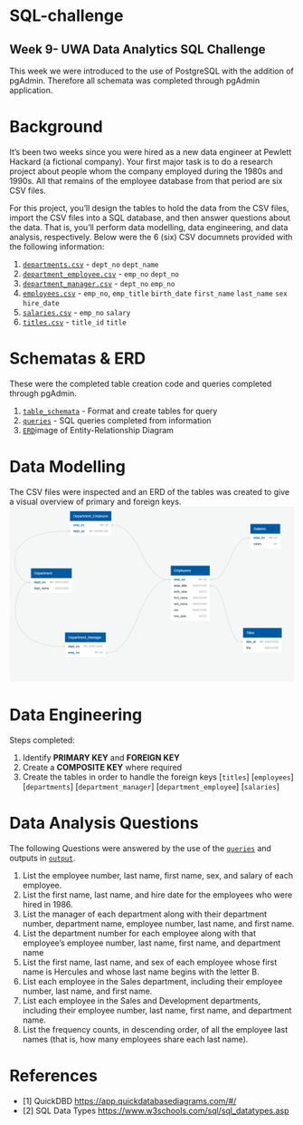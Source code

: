 # SQL-challenge
## Week 9- UWA Data Analytics SQL Challenge 

This week we were introduced to the use of PostgreSQL with the addition of pgAdmin. Therefore all schemata was completed through pgAdmin application.

# Background 
It’s been two weeks since you were hired as a new data engineer at Pewlett Hackard (a fictional company). Your first major task is to do a research project about people whom the company employed during the 1980s and 1990s. All that remains of the employee database from that period are six CSV files.

For this project, you’ll design the tables to hold the data from the CSV files, import the CSV files into a SQL database, and then answer questions about the data. That is, you’ll perform data modelling, data engineering, and data analysis, respectively. Below were the 6 (six) CSV documnets provided with the following information: 

1. [`departments.csv`](https://github.com/jflengkong/SQL-challenge/blob/main/Data/departments.csv) -  `dept_no`  `dept_name`
2. [`department_employee.csv`](https://github.com/jflengkong/SQL-challenge/blob/main/Data/dept_emp.csv) - `emp_no` `dept_no`
4. [`department_manager.csv`](https://github.com/jflengkong/SQL-challenge/blob/main/Data/dept_manager.csv) - `dept_no` `emp_no` 
5. [`employees.csv`](https://github.com/jflengkong/SQL-challenge/blob/main/Data/employees.csv) - `emp_no`, `emp_title` `birth_date` `first_name` `last_name` `sex` `hire_date`
6. [`salaries.csv`](https://github.com/jflengkong/SQL-challenge/blob/main/Data/salaries.csv) - `emp_no` `salary`
7. [`titles.csv`](https://github.com/jflengkong/SQL-challenge/blob/main/Data/titles.csv) - `title_id` `title` 

# Schematas & ERD 
These were the completed table creation code and queries completed through pgAdmin. 
1. [`table_schemata`](https://github.com/jflengkong/SQL-challenge/blob/main/Schematas/table_schemata.sql) - Format and create tables for query 
2. [`queries`](https://github.com/jflengkong/SQL-challenge/blob/main/Schematas/queries.sql) - SQL queries completed from information 
3. [`ERD`](https://github.com/jflengkong/SQL-challenge/blob/main/ERD.png)image of Entity-Relationship Diagram 

# Data Modelling
The CSV files were inspected and an ERD of the tables was created to give a visual overview of primary and foreign keys. 
![ERD](https://github.com/jflengkong/SQL-challenge/blob/main/ERD.png) 

# Data Engineering 
Steps completed: 
1. Identify **PRIMARY KEY** and **FOREIGN KEY**
2. Create a **COMPOSITE KEY** where required
3. Create the tables in order to handle the foreign keys
  [`titles`] [`employees`] [`departments`] [`department_manager`] [`department_employee`] [`salaries`]

# Data Analysis Questions
The following Questions were answered by the use of the [`queries`](https://github.com/jflengkong/SQL-challenge/blob/main/Schematas/queries.sql) and outputs in [`output`](https://github.com/jflengkong/SQL-challenge/tree/main/Ouput).

1. List the employee number, last name, first name, sex, and salary of each employee.
2. List the first name, last name, and hire date for the employees who were hired in 1986.
3. List the manager of each department along with their department number, department name, employee number, last name, and first name.
4. List the department number for each employee along with that employee’s employee number, last name, first name, and department name
5. List the first name, last name, and sex of each employee whose first name is Hercules and whose last name begins with the letter B.
6. List each employee in the Sales department, including their employee number, last name, and first name.
7. List each employee in the Sales and Development departments, including their employee number, last name, first name, and department name.
8. List the frequency counts, in descending order, of all the employee last names (that is, how many employees share each last name).

# References 
- [1] QuickDBD https://app.quickdatabasediagrams.com/#/
- [2] SQL Data Types https://www.w3schools.com/sql/sql_datatypes.asp 
